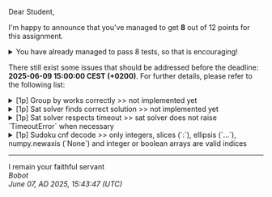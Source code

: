 Dear Student,

I'm happy to announce that you've managed to get **8** out of 12 points for this assignment.
<details><summary>You have already managed to pass 8 tests, so that is encouraging!</summary>&emsp;☑&nbsp;[1p]&nbsp;Sudoku&nbsp;cnf&nbsp;post&nbsp;init<br>&emsp;☑&nbsp;[1p]&nbsp;Sudoku&nbsp;cnf&nbsp;at&nbsp;least&nbsp;one<br>&emsp;☑&nbsp;[1p]&nbsp;Sudoku&nbsp;cnf&nbsp;at&nbsp;most&nbsp;one<br>&emsp;☑&nbsp;[1p]&nbsp;Sudoku&nbsp;cnf&nbsp;exactly&nbsp;one<br>&emsp;☑&nbsp;[1p]&nbsp;Sudoku&nbsp;cnf&nbsp;every&nbsp;row&nbsp;contains&nbsp;unique&nbsp;values<br>&emsp;☑&nbsp;[1p]&nbsp;Sudoku&nbsp;cnf&nbsp;every&nbsp;col&nbsp;contains&nbsp;unique&nbsp;values<br>&emsp;☑&nbsp;[1p]&nbsp;Sudoku&nbsp;cnf&nbsp;every&nbsp;block&nbsp;contains&nbsp;unique&nbsp;values<br>&emsp;☑&nbsp;[1p]&nbsp;Sudoku&nbsp;cnf&nbsp;possible&nbsp;propositions</details>

There still exist some issues that should be addressed before the deadline: **2025-06-09 15:00:00 CEST (+0200)**. For further details, please refer to the following list:

<details><summary>[1p] Group by works correctly &gt;&gt; not implemented yet</summary></details>
<details><summary>[1p] Sat solver finds correct solution &gt;&gt; not implemented yet</summary></details>
<details><summary>[1p] Sat solver respects timeout &gt;&gt; sat solver does not raise `TimeoutError` when necessary</summary></details>
<details><summary>[1p] Sudoku cnf decode &gt;&gt; only integers, slices (`:`), ellipsis (`...`), numpy.newaxis (`None`) and integer or boolean arrays are valid indices</summary></details>

-----------
I remain your faithful servant\
_Bobot_\
_June 07, AD 2025, 15:43:47 (UTC)_